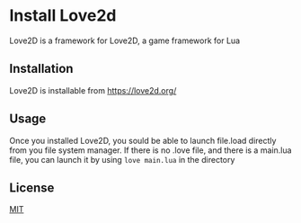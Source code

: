 # Install Love2d

Love2D is a framework for Love2D, a game framework for Lua

## Installation

Love2D is installable from https://love2d.org/ 

## Usage

Once you installed Love2D, you sould be able to launch file.load directly from you file system manager.
If there is no .love file, and there is a main.lua file, you can launch it by using `love main.lua` in the directory


## License
[MIT](https://choosealicense.com/licenses/mit/)